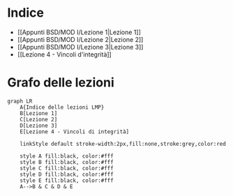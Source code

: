 # Indice
- [[Appunti BSD/MOD I/Lezione 1|Lezione 1]]
- [[Appunti BSD/MOD I/Lezione 2|Lezione 2]]
- [[Appunti BSD/MOD I/Lezione 3|Lezione 3]]
- [[Lezione 4 - Vincoli d'integrità]]

# Grafo delle lezioni

```mermaid
graph LR
	A{Indice delle lezioni LMP}
	B[Lezione 1]
	C[Lezione 2]
	D[Lezione 3]
	E[Lezione 4 - Vincoli di integrità]
	
	linkStyle default stroke-width:2px,fill:none,stroke:grey,color:red

	style A fill:black, color:#fff
	style B fill:black, color:#fff
	style C fill:black, color:#fff
	style D fill:black, color:#fff
	style E fill:black, color:#fff
	A-->B & C & D & E
	
```
